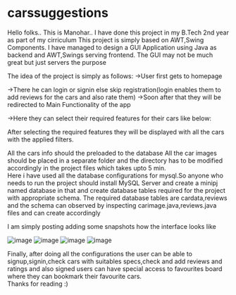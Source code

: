 # carssuggestions
Hello folks..
This is Manohar..
I have done this project in my B.Tech 2nd year as part of my cirriculum
This project is simply based on AWT,Swing Components.
I have managed to design a GUI Application using Java as backend and AWT,Swings serving frontend.
The GUI may not be much great but just servers the purpose


The idea of the project is simply as follows:
->User first gets to homepage

->There he can login or signin else skip registration(login enables them to add reviews for the cars and also rate them)
->Soon after that they will be redirected to Main Functionality of the app

->Here they can select their required features for their cars like below:


      
      
After selecting the required features they will be displayed with all the cars with the applied filters.
      
All the cars info should the preloaded to the database
All the car images should be placed in a separate folder and the directory has to be modified accordingly in the project files which takes upto 5 min.  
Here i have used all the database configurations for mysql.So anyone who needs to run the project should install MySQL Server and create a minipj named database in           that and create database tables required for the project with appropriate schema.
The required database tables are cardata,reviews and the schema can observed by inspecting carimage.java,reviews.java files and can create accordingly


I am simply posting adding some snapshots how the interface looks like

![image](https://user-images.githubusercontent.com/102995814/182067032-be92bd58-da4a-45ad-a5bf-4397c2c9cc23.png)
![image](https://user-images.githubusercontent.com/102995814/182066792-15485bc2-5c28-4780-adb6-7c8ba7bad8ed.png)
![image](https://user-images.githubusercontent.com/102995814/182067274-e04361a8-fd7e-46bd-ad99-c9ae1989936a.png)
![image](https://user-images.githubusercontent.com/102995814/182067261-65c2a154-d024-4b1f-9ab9-19b79d748281.png)


Finally, after doing all the configurations the user can be able to signup,signin,check cars with suitables specs,check and add reviews and ratings and also signed users can have special access to favourites board where they can bookmark their favourite cars.     
                                                Thanks for reading :)
      
      
